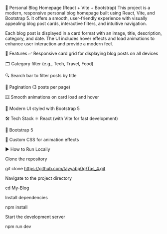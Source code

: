 📝 Personal Blog Homepage (React + Vite + Bootstrap)
This project is a modern, responsive personal blog homepage built using React, Vite, and Bootstrap 5. It offers a smooth, user-friendly experience with visually appealing blog post cards, interactive filters, and intuitive navigation.

Each blog post is displayed in a card format with an image, title, description, category, and date. The UI includes hover effects and load animations to enhance user interaction and provide a modern feel.

🚀 Features
✅ Responsive card grid for displaying blog posts on all devices

🗂️ Category filter (e.g., Tech, Travel, Food)

🔍 Search bar to filter posts by title

📄 Pagination (3 posts per page)

🎞️ Smooth animations on card load and hover

🎨 Modern UI styled with Bootstrap 5

🛠️ Tech Stack
⚛️ React (with Vite for fast development)

🎨 Bootstrap 5

🧾 Custom CSS for animation effects

▶️ How to Run Locally

Clone the repository


git clone    https://github.com/tayyabp0g/Tas_4.git

Navigate to the project directory


cd My-Blog

Install dependencies

npm install

Start the development server


npm run dev

